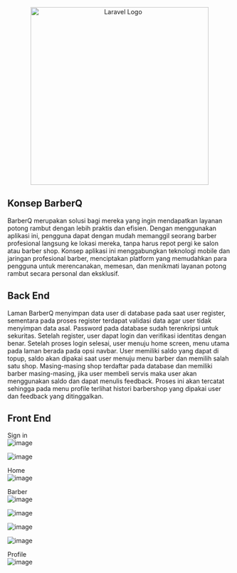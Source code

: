 <p align="center"><a href="https://laravel.com" target="_blank"><img src="https://raw.githubusercontent.com/laravel/art/master/logo-lockup/5%20SVG/2%20CMYK/1%20Full%20Color/laravel-logolockup-cmyk-red.svg" width="400" alt="Laravel Logo"></a></p>

## Konsep BarberQ

BarberQ merupakan solusi bagi mereka yang ingin mendapatkan layanan potong rambut dengan lebih praktis dan efisien. Dengan menggunakan aplikasi ini, pengguna dapat dengan mudah memanggil seorang barber profesional langsung ke lokasi mereka, tanpa harus repot pergi ke salon atau barber shop. Konsep aplikasi ini menggabungkan teknologi mobile dan jaringan profesional barber, menciptakan platform yang memudahkan para pengguna untuk merencanakan, memesan, dan menikmati layanan potong rambut secara personal dan eksklusif.

## Back End

Laman BarberQ menyimpan data user di database pada saat user register, sementara pada proses register terdapat validasi data agar user tidak menyimpan data asal. Password pada database sudah terenkripsi untuk sekuritas. Setelah register, user dapat login dan verifikasi identitas dengan benar. Setelah proses login selesai, user menuju home screen, menu utama pada laman berada pada opsi navbar. User memiliki saldo yang dapat di topup, saldo akan dipakai saat user menuju menu barber dan memilih salah satu shop. Masing-masing shop terdaftar pada database dan memiliki barber masing-masing, jika user membeli servis maka user akan menggunakan saldo dan dapat menulis feedback. Proses ini akan tercatat sehingga pada menu profile terlihat histori barbershop yang dipakai user dan feedback yang ditinggalkan.

## Front End 

Sign in
<br/> 
![image](https://github.com/ivoherid/project-webprog/assets/127408388/a11be552-a01d-4a8e-aabf-6fc57e46a626)


![image](https://github.com/ivoherid/project-webprog/assets/127408388/46e9a3c2-5381-4c7a-9c57-24b612bad958) <br/> 

Home
<br/> 
![image](https://github.com/ivoherid/project-webprog/assets/127408388/5c952021-5725-465a-97e0-45dc84264d57) <br/> 


Barber
<br/> 
![image](https://github.com/ivoherid/project-webprog/assets/127408388/c9f7c09f-1a4e-4c07-94d6-e0cd174c285d) <br/> 


![image](https://github.com/ivoherid/project-webprog/assets/127408388/f0d02952-0903-41e4-b6ee-8730c64fd406) <br/> 



![image](https://github.com/ivoherid/project-webprog/assets/127408388/07788477-de54-4970-9ce9-e693777868ce) <br/> 



![image](https://github.com/ivoherid/project-webprog/assets/127408388/2849967f-1c15-4b89-9620-94a1262ae253) <br/> 


Profile
<br/> 
![image](https://github.com/ivoherid/project-webprog/assets/127408388/78083db9-f5bc-468a-962b-d3112dbe8aa3) <br/> 




